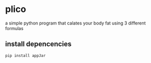 # plico

a simple python program that calates your body fat using 3 different formulas

## install depencencies

```
pip install appJar
```
